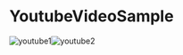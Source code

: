 # YoutubeVideoSample
![youtube1](https://github.com/moyokoo/YoutubeVideoSample/blob/master/youtube1.gif?raw=true)![youtube2](https://github.com/moyokoo/YoutubeVideoSample/blob/master/youtube2.gif?raw=true)

